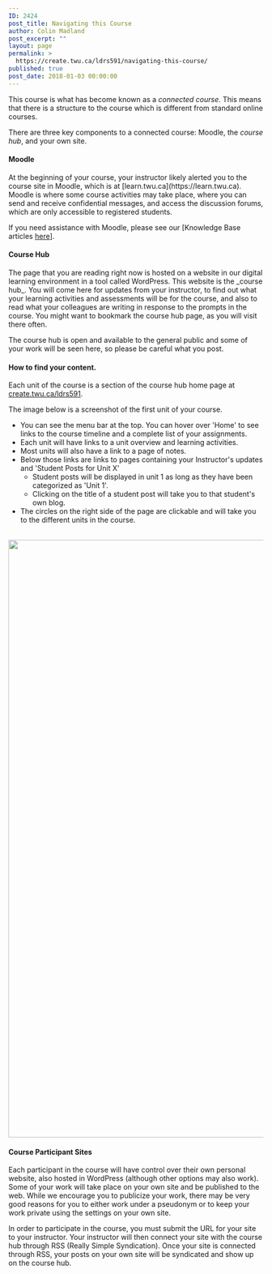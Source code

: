 ```yaml
---
ID: 2424
post_title: Navigating this Course
author: Colin Madland
post_excerpt: ""
layout: page
permalink: >
  https://create.twu.ca/ldrs591/navigating-this-course/
published: true
post_date: 2018-01-03 00:00:00
---
```

This course is what has become known as a <em>connected course</em>. This means that there is a structure to the course which is different from standard online courses.

There are three key components to a connected course: Moodle, the <em>course hub</em>, and your own site.
<h4><strong>Moodle</strong></h4>
At the beginning of your course, your instructor likely alerted you to the course site in Moodle, which is at [learn.twu.ca](https://learn.twu.ca). Moodle is where some course activities may take place, where you can send and receive confidential messages, and access the discussion forums, which are only accessible to registered students.

If you need assistance with Moodle, please see our [Knowledge Base articles <a href="https://trinitywestern.teamdynamix.com/TDClient/KB/Default?CategoryID=4592">here</a>].
<h4><strong>Course Hub</strong></h4>
The page that you are reading right now is hosted on a website in our digital learning environment in a tool called WordPress. This website is the _course hub_. You will come here for updates from your instructor, to find out what your learning activities and assessments will be for the course, and also to read what your colleagues are writing in response to the prompts in the course. You might want to bookmark the course hub page, as you will visit there often.

The course hub is open and available to the general public and some of your work will be seen here, so please be careful what you post.
<h4>How to find your content.</h4>
Each unit of the course is a section of the course hub home page at <a href="https://create.twu.ca/ldrs591/">create.twu.ca/ldrs591</a>.

The image below is a screenshot of the first unit of your course.
<ul>
 	<li>You can see the menu bar at the top. You can hover over 'Home' to see links to the course timeline and a complete list of your assignments.</li>
 	<li>Each unit will have links to a unit overview and learning activities.</li>
 	<li>Most units will also have a link to a page of notes.</li>
 	<li>Below those links are links to pages containing your Instructor's updates and 'Student Posts for Unit X'
<ul>
 	<li>Student posts will be displayed in unit 1 as long as they have been categorized as 'Unit 1'.</li>
 	<li>Clicking on the title of a student post will take you to that student's own blog.</li>
</ul>
</li>
 	<li>The circles on the right side of the page are clickable and will take you to the different units in the course.</li>
</ul>
&nbsp;

<img class="aligncenter size-full wp-image-2423" src="http://create.twu.ca/ldrs591-sp18/files/2018/01/Screen-Shot-2018-01-03-at-11.28.36-AM.png" alt="" width="2444" height="1180" />
<h4>Course Participant Sites</h4>
Each participant in the course will have control over their own personal website, also hosted in WordPress (although other options may also work). Some of your work will take place on your own site and be published to the web. While we encourage you to publicize your work, there may be very good reasons for you to either work under a pseudonym or to keep your work private using the settings on your own site.

In order to participate in the course, you must submit the URL for your site to your instructor. Your instructor will then connect your site with the course hub through RSS (Really Simple Syndication). Once your site is connected through RSS, your posts on your own site will be syndicated and show up on the course hub.